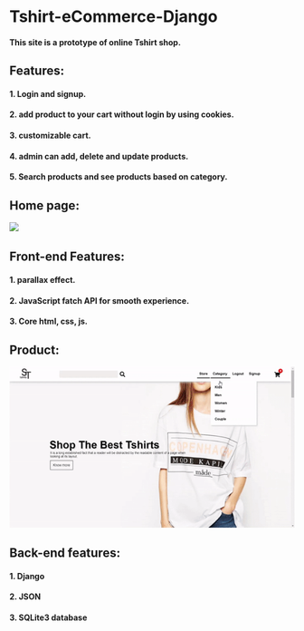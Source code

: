 # Tshirt-eCommerce-Django
#### This site is a prototype of online Tshirt shop. 
## Features:
#### 1. Login and signup.
#### 2. add product to your cart without login by using cookies.
#### 3. customizable cart.
#### 4. admin can add, delete and update products.
#### 5. Search products and see products based on category.

## Home page:
![](GIF/home.gif)
## Front-end Features:
#### 1. parallax effect.
#### 2. JavaScript fatch API for smooth experience.
#### 3. Core html, css, js.

## Product:
![](GIF/product.gif)
## Back-end features:
#### 1. Django
#### 2. JSON
#### 3. SQLite3 database
